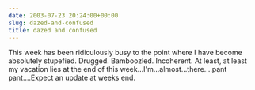 ```yaml
---
date: 2003-07-23 20:24:00+00:00
slug: dazed-and-confused
title: dazed and confused
---
```


This week has been ridiculously busy to the point where I have become absolutely stupefied. Drugged. Bamboozled. Incoherent. At least, at least my vacation lies at the end of this week...I'm...almost...there....pant pant....Expect an update at weeks end.
